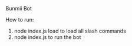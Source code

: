 Bunmii Bot

How to run:
 1. node index.js load to load all slash commands
 2. node index.js to run the bot
